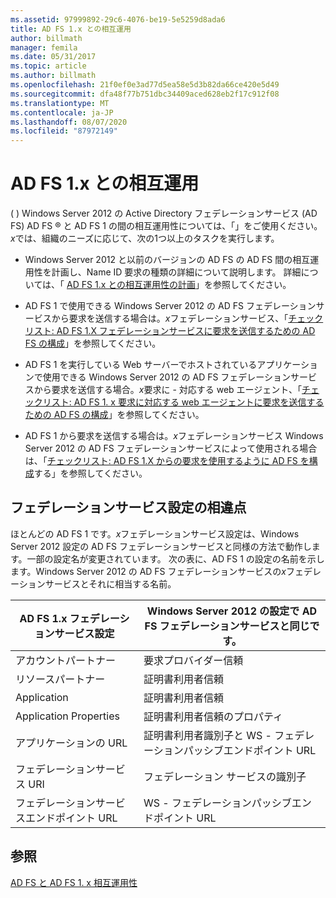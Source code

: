 ```yaml
---
ms.assetid: 97999892-29c6-4076-be19-5e5259d8ada6
title: AD FS 1.x との相互運用
author: billmath
manager: femila
ms.date: 05/31/2017
ms.topic: article
ms.author: billmath
ms.openlocfilehash: 21f0ef0e3ad77d5ea58e5d3b82da66ce420e5d49
ms.sourcegitcommit: dfa48f77b751dbc34409aced628eb2f17c912f08
ms.translationtype: MT
ms.contentlocale: ja-JP
ms.lasthandoff: 08/07/2020
ms.locfileid: "87972149"
---
```

# <a name="interoperating-with-ad-fs-1x"></a>AD FS 1.x との相互運用

\( \) Windows Server 2012 の Active Directory フェデレーションサービス (AD FS) AD FS &reg; と AD FS 1 の間の相互運用性については、「」をご使用ください。*x*では、組織のニーズに応じて、次の1つ以上のタスクを実行します。

-   Windows Server 2012 と以前のバージョンの AD FS の AD FS 間の相互運用性を計画し、Name ID 要求の種類の詳細について説明します。 詳細については、「 [AD FS 1.x との相互運用性の計画](/previous-versions/windows/it-pro/windows-server-2012-R2-and-2012/ff678040(v=ws.11))」を参照してください。

-   AD FS 1 で使用できる Windows Server 2012 の AD FS フェデレーションサービスから要求を送信する場合は。*x*フェデレーションサービス、「[チェックリスト: AD FS 1.X フェデレーションサービスに要求を送信するための AD FS の構成](Checklist--Configuring-AD-FS-to-Send-Claims-to-an-AD-FS-1.x-Federation-Service.md)」を参照してください。

-   AD FS 1 を実行している Web サーバーでホストされているアプリケーションで使用できる Windows Server 2012 の AD FS フェデレーションサービスから要求を送信する場合。*x*要求に \- 対応する web エージェント、「[チェックリスト: AD FS 1. x 要求に対応する web エージェントに要求を送信するための AD FS の構成](Checklist--Configuring-AD-FS-to-Send-Claims-to-an-AD-FS-1.x-Claims-Aware-Web-Agent.md)」を参照してください。

-   AD FS 1 から要求を送信する場合は。*x*フェデレーションサービス Windows Server 2012 の AD FS フェデレーションサービスによって使用される場合は、「[チェックリスト: AD FS 1.X からの要求を使用するように AD FS を構成](Checklist--Configuring-AD-FS--to-Consume-Claims-from-AD-FS-1.x.md)する」を参照してください。

## <a name="differences-between-federation-service-settings"></a>フェデレーションサービス設定の相違点
ほとんどの AD FS 1 です。*x*フェデレーションサービス設定は、Windows Server 2012 設定の AD FS フェデレーションサービスと同様の方法で動作します。一部の設定名が変更されています。 次の表に、AD FS 1 の設定の名前を示します。Windows Server 2012 の AD FS フェデレーションサービスの*x*フェデレーションサービスとそれに相当する名前。

|AD FS 1.x フェデレーションサービス設定|Windows Server 2012 の設定で AD FS フェデレーションサービスと同じです。
|----------------------------------------|----------------------------------------------------------------------------------------------------------
|アカウントパートナー|要求プロバイダー信頼
|リソースパートナー|証明書利用者信頼
|Application|証明書利用者信頼
|Application Properties|証明書利用者信頼のプロパティ
|アプリケーションの URL|証明書利用者識別子と WS \- フェデレーションパッシブエンドポイント URL
|フェデレーションサービス URI|フェデレーション サービスの識別子
|フェデレーションサービスエンドポイント URL|WS \- フェデレーションパッシブエンドポイント URL

## <a name="see-also"></a>参照
[AD FS と AD FS 1. x 相互運用性](https://go.microsoft.com/fwlink/?LinkId=200776)


